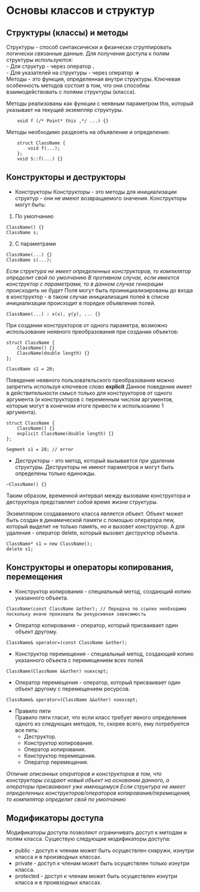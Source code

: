 # Основы классов и структур
## Структуры (классы) и методы
Структуры - способ синтаксически и физически сгруппировать логически связанные данные. Для получения доступа к полям структуры используются:  
        - Для структур - через оператор **.**   
        - Для указателей на структуры - через оператор **->**   
Методы - это функция, определенная внутри структуры. Ключевая особенность методов состоит в том, что они способны взаимодействовать с полями структуры (класса).  

Методы реализованы как функции с неявным параметром this, который указывает на текущий экземпляр структуры.  
```
    void f (/* Point* this ,*/ ...) {}
```

Методы необходимо раздеоять на объявление и определение:
```
    struct ClassName {
        void f(...);
    };
    void S::f(...) {}
```

## Конструкторы и деструкторы
- Конструкторы
Конструкторы - это методы для инициализации структур - они не имеют возвращаемого значения. Конструкторы могут быть:
1. По умолчанию
```
ClassName() {}
ClassName s;  
```
2. С параметрами  
```
ClassName(...) {}
ClassName s(...);
```
*Если структура не имеет определенных конструкторов, то компилятор определит свой по умолчанию*
*В противном случае, если имеется конструктор с параметрами, то в данном случае генерации происходить не будет*
Поля могут быть проинициализированы до входа в конструктор -
в таком случае инициализация полей в списке инициализации происходит в порядке объявления полей.
```
ClassName(...) : x(x), y(y), ... {}
```
При создании конструкторов от одного параметра, возможно использование неявного преобразования при создании объектов:
```
struct ClassName {
    ClassName() {}
    ClassName(double length) {}
};

ClassName s1 = 20;
```
Поведение неявного пользовательского преобразования можно запретить используя ключевое слово **explicit**
Данное поведение имеет в действительности смысл только для конструкторов от одного аргумента 
(и конструкторов с переменным числом аргументов, которые могут в конечном итоге привести к использоанию 1 аргумента).
```
struct ClassName {
    ClassName() {}
    explicit ClassName(double length) {}
};

Segment s1 = 20; // error
```
- Деструкторы - это метод, который вызывается при удалении структуры. Деструкторы не имеют параметров и могут быть определены только единожды.
```
~ClassName() {}
```

Таким образом, временной интервал между вызовами конструктора и деструктора представляет собой время жизни структуры.

Экземпляром создаваемого класса является объект. 
Объект может быть создан в динамической памяти с помощью оператора new, который выделит не только память, но и вызовет конструктор. А для удаления - оператор delete, который вызовет деструктор объекта.
```
ClassName* s1 = new ClassName();
delete s1;
```

## Конструкторы и операторы копирования, перемещения
- Конструктор копирования - специальный метод, создающий копию указанного объекта.
```
ClassName(const ClassName &other); // Передача по ссылке необходима поскольку иначе произошла бы рекурсивная зависимость
```
- Оператор копирования - оператор, который присваивает один объект другому.
```
ClassName& operator=(const ClassName &other);
```
- Конструктор перемещения - специальный метод, создающий копию указанного объекта с перемещением всех полей
```
ClassName(ClassName &&other) noexcept;
```
- Оператор перемещения - оператор, который присваивает один объект другому с перемещением ресурсов.
```
ClassName& operator=(ClassName &&other) noexcept;
```
- Правило пяти  
Правило пяти гласит, что если класс требует явного определения одного из следующих методов, то, скорее всего, ему потребуются все пять:  
    - Деструктор.
    - Конструктор копирования.
    - Оператор копирования.
    - Конструктор перемещения.
    - Оператор перемещения.

*Отличие описанных операторов и конструкторов в том, что конструкторы создают новый объект на основании данного, а операторы присваивают уже имеющемуся*
*Если структура не имеет определенных конструкторов/операторов копирования/перемещения, то компилятор определит свой по умолчанию*

## Модификаторы доступа
Модификаторы доступа позволяют ограничивать доступ к методам и полям класса. Существую следующие модификаторы доступа:
- public - доступ к членам может быть осуществлен снаружи, изнутри класса и в производных классах.
- private - доступ к членам может быть осуществлен только изнутри класса. 
- protected - доступ к членам может быть осуществлен изнутри класса и в проивзодных классах.
 
